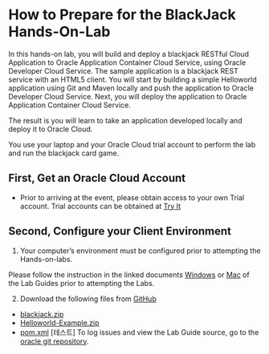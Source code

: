# How to Prepare for the BlackJack Hands-On-Lab

In this hands-on lab, you will build and deploy a blackjack RESTful
Cloud Application to Oracle Application Container Cloud Service, using
Oracle Developer Cloud Service. The sample application is a blackjack
REST service with an HTML5 client. You will start by building a simple
Helloworld application using Git and Maven locally and push the
application to Oracle Developer Cloud Service. Next, you will deploy the
application to Oracle Application Container Cloud Service.

The result is you will learn to take an application developed locally
and deploy it to Oracle Cloud.

You use your laptop and your Oracle Cloud trial account to perform the lab and run the blackjack card game.

## First, Get an Oracle Cloud Account

-   Prior to arriving at the event, please obtain access to your own Trial account. Trial accounts can be obtained at [Try
    It](http://cloud.oracle.com/tryit)

## Second, Configure your Client Environment

1. Your computer’s environment must be configured prior to attempting the Hands-on-labs.

Please follow the instruction in the linked documents [Windows](http://www.oracle.com/webfolder/technetwork/tutorials/OracleCode/Windows-HOL-setup.pdf) or [Mac](http://www.oracle.com/webfolder/technetwork/tutorials/OracleCode/Mac-HOL-setup.pdf) of the Lab Guides prior to attempting the Labs.

2. Download the following files from [GitHub](https://github.com/oracle/cloud-native-devops-workshop/tree/master/blackjack)
-   [blackjack.zip](BlackJack.zip)
-   [Helloworld-Example.zip](Helloworld-Example.zip)
-   [pom.xml](pom.xml)
[테스트]
To log issues and view the Lab Guide source, go to the [oracle git repository](https://github.com/oracle/cloud-native-devops-workshop).

